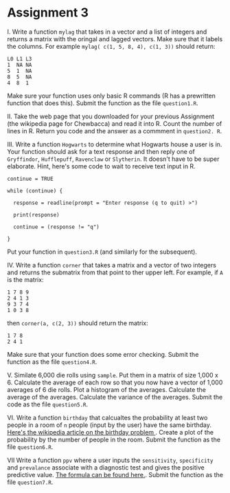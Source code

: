 # Assignment 3

I. Write a function `mylag` that takes in a vector and a list of integers and returns a matrix with the oringal and lagged vectors. Make sure that it labels the columns. For example `mylag( c(1, 5, 8, 4), c(1, 3))` should return:
```
L0 L1 L3
1  NA NA
5  1  NA
8  5  NA
4  8  1
```
Make sure your function uses only basic R commands (R has a prewritten function that does this). Submit the function as the file `question1.R`.

II. Take the web page that you downloaded for your previous Assignment (the wikipedia page for Chewbacca) and read it into R. Count the number of lines in R. Return you code and the answer as a commment in `question2. R`. 

III. Write a function `Hogwarts` to determine what Hogwarts house a user is in. Your function should ask for a text response and then reply one of `Gryffindor`, `Hufflepuff`, `Ravenclaw` or `Slytherin`. It doesn't have to be super elaborate. Hint, here's some code to wait to receive text input in R. 
```
continue = TRUE

while (continue) {

  response = readline(prompt = "Enter response (q to quit) >")
  
  print(response)
  
  continue = (response != "q")
  
}
```
Put your function in `question3.R` (and similarly for the subsequent).

IV. Write a function `corner` that takes a matrix and a vector of two integers and returns the submatrix from that point to ther upper left. For example, if `A` is the matrix:
```
1 7 8 9
2 4 1 3
9 3 7 4
1 0 3 8
```
then `corner(a, c(2, 3))` should return the matrix:
```
1 7 8
2 4 1
```
Make sure that your function does some error checking. Submit the function as the file `question4.R`.

V. Similate 6,000 die rolls using `sample`. Put them in a matrix of size 1,000 x 6. Calculate the average of each row so that you now have a vector of 1,000 averages of 6 die rolls. Plot a histogram of the averages. Calculate the average of the averages. Calculate the variance of the averages. Submit the code as the file `question5.R`.

VI. Write a function `birthday` that calcualtes the probability at least two people in a room of `n` people (input by the user) have the same birthday. [Here's the wikipedia article on the birthday problem ](https://en.wikipedia.org/wiki/Birthday_problem). Create a plot of the probability by the number of people in the room. Submit the function as the file `question6.R`.

VII Write a function `ppv` where a user inputs the `sensitivity`, `specificity` and `prevalance` associate with a diagnostic test and gives the positive predictive value. [The formula can be found here.](https://en.wikipedia.org/wiki/Positive_and_negative_predictive_values). Submit the function as the file `question7.R`.
